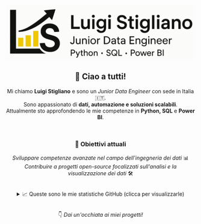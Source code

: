 ![Header Banner](assets/github-header.png)

<div align="center">

## 👋 Ciao a tutti!

Mi chiamo **Luigi Stigliano** e sono un _Junior Data Engineer_ con sede in Italia 🇮🇹.  
Sono appassionato di **dati, automazione e soluzioni scalabili**.  
Attualmente sto approfondendo le mie competenze in **Python, SQL** e **Power BI**.

<br>

### 🎯 Obiettivi attuali

_Sviluppare competenze avanzate nel campo dell'ingegneria dei dati_ 📊  
_Contribuire a progetti open-source focalizzati sull'analisi e la visualizzazione dei dati_ 🛠️  

<br>

<details>
<summary>📈 Queste sono le mie statistiche GitHub (clicca per visualizzarle)</summary>

[![Luigi's GitHub stats](https://github-readme-stats.vercel.app/api?username=luigistigliano&show_icons=true&theme=vue-dark)](https://github.com/anuraghazra/github-readme-stats)  
[![Top Lang](https://github-readme-stats.vercel.app/api/top-langs/?username=luigistigliano&layout=compact&theme=vue-dark&langs_count=6)](https://github.com/anuraghazra/github-readme-stats)

</details>

<br>

👇 _Dai un'occhiata ai miei progetti!_

</div>
